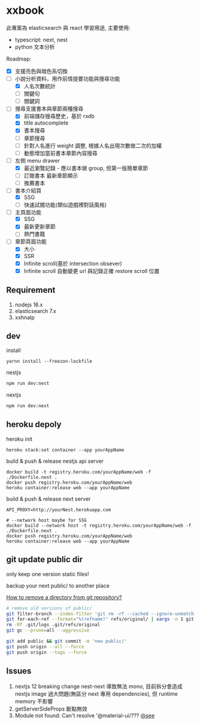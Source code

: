 # xxbook

此專案為 elasticsearch 與 react 學習用途, 主要使用:

- typescript: next, nest
- python 文本分析

Roadmap:

- [x] 支援亮色與暗色系切換
- [ ] 小說分析資料，用作前情提要功能與搜尋功能
  - [x] 人名次數統計
  - [ ] 關鍵句
  - [ ] 關鍵詞
- [ ] 搜尋支援書本與章節兩種搜尋
  - [x] 前端儲存搜尋歷史，基於 rxdb
  - [x] title autocomplete
  - [x] 書本搜尋
  - [ ] 章節搜尋
  - [ ] 針對人名進行 weight 調整, 根據人名出現次數做二次的加權
  - [ ] 動態增加當前書本章節內容搜尋
- [ ] 左側 menu drawer
  - [x] 最近瀏覽記錄 - 應以書本做 group, 但第一版簡單章節
  - [ ] 訂閱書本 最新章節顯示
  - [ ] 推薦書本
- [ ] 書本介紹頁
  - [x] SSG
  - [ ] 快速試閱功能(類似遊戲裡對話風格)
- [ ] 主頁面功能
  - [x] SSG
  - [x] 最新更新章節
  - [ ] 熱門書籍
- [ ] 章節頁面功能
  - [x] 大小
  - [x] SSR
  - [x] Infinite scroll(基於 intersection obsever)
  - [x] Infinite scroll 自動變更 url 與記錄正確 restore scroll 位置

## Requirement

1. nodejs 16.x
2. elasticsearch 7.x
3. xxhnalp

## dev

install

```
yarnn install --freezon-lockfile
```

nestjs

```bash
npm run dev:nest
```

nextjs

```bash
npm run dev:next
```

## heroku depoly

heroku init

```shell
heroku stack:set container --app yourAppName
```

build & push & release nestjs api server

```shell
docker build -t registry.heroku.com/yourAppName/web -f ./Dockerfile.nest .
docker push registry.heroku.com/yourAppName/web
heroku container:release web --app yourAppName
```

build & push & release next server

```shell
API_PROXY=http://yourNest.herokuapp.com
```

```shell
# --network host maybe for SSG
docker build --network host -t registry.heroku.com/yourAppName/web -f ./Dockerfile.next .
docker push registry.heroku.com/yourAppName/web
heroku container:release web --app yourAppName
```

## git update public dir

only keep one version static files!

backup your next public/ to another place

[How to remove a directory from git repository?](https://stackoverflow.com/questions/6313126/how-to-remove-a-directory-from-git-repository/56140096#56140096)

```bash
# remove old versions of public/
git filter-branch --index-filter 'git rm -rf --cached --ignore-unmatch public/' --prune-empty --tag-name-filter cat -- --all
git for-each-ref --format="%(refname)" refs/original/ | xargs -n 1 git update-ref -d
rm -Rf .git/logs .git/refs/original
git gc --prune=all --aggressive

git add public && git commit -m 'new public/'
git push origin --all --force
git push origin --tags --force
```

## Issues

1. nextjs 12 breaking change nest-next 導致無法 mono, 目前拆分會造成 nextjs image 過大問題(無區分 next 專用 dependencies), 但 runtime memory 不影響
2. getServerSideProps 斷點無效
3. Module not found: Can't resolve '@material-ui/??? [@see](https://github.com/rjsf-team/react-jsonschema-form/commit/b25cb60efdc3818bc5bf4a3789829fefc0083f60)
